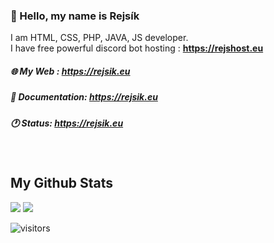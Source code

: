 ### 💨 Hello, my name is Rejsík
I am HTML, CSS, PHP, JAVA, JS developer.<br>
I have free powerful discord bot hosting : **https://rejshost.eu**

##### 🌐 My Web : https://rejsik.eu
##### 💬 Documentation: https://rejsik.eu
##### 🕐 Status: https://rejsik.eu
<br>

## My Github Stats

<img src="https://github-readme-stats.vercel.app/api?username=Rejsik99&show_icons=true&bg_color=040f0f&title_color=2f97c1&icon_color=f5b700&text_color=0cf574">

<img src="https://github-readme-stats.vercel.app/api/top-langs/?usernameRejsik99&bg_color=040f0f&title_color=eb4034&icon_color=f5b700&text_color=0cf574">

![visitors](https://visitor-badge.laobi.icu/badge?page_id=Rejsik99.Rejsik99)
